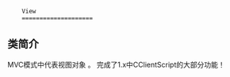         View
        ====================

类简介
----------------------
MVC模式中代表视图对象 。
完成了1.x中CClientScript的大部分功能！